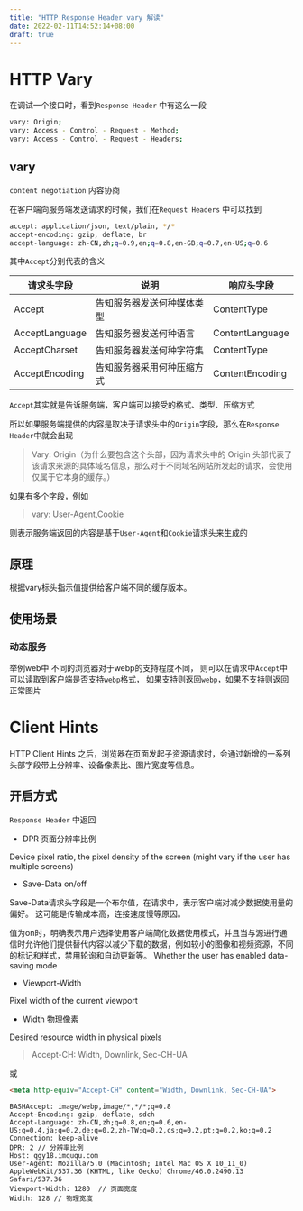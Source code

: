 ```yaml
---
title: "HTTP Response Header vary 解读"
date: 2022-02-11T14:52:14+08:00
draft: true
---
```


# HTTP Vary

在调试一个接口时，看到`Response Header` 中有这么一段

```sh
vary: Origin;
vary: Access - Control - Request - Method;
vary: Access - Control - Request - Headers;
```

## vary

`content negotiation` 内容协商

在客户端向服务端发送请求的时候，我们在`Request Headers` 中可以找到

```sh
accept: application/json, text/plain, */*
accept-encoding: gzip, deflate, br
accept-language: zh-CN,zh;q=0.9,en;q=0.8,en-GB;q=0.7,en-US;q=0.6
```

其中`Accept`分别代表的含义

| 请求头字段     | 说明                       | 响应头字段      |
| -------------- | -------------------------- | --------------- |
| Accept         | 告知服务器发送何种媒体类型 | ContentType     |
| AcceptLanguage | 告知服务器发送何种语言     | ContentLanguage |
| AcceptCharset  | 告知服务器发送何种字符集   | ContentType     |
| AcceptEncoding | 告知服务器采用何种压缩方式 | ContentEncoding |

`Accept`其实就是告诉服务端，客户端可以接受的格式、类型、压缩方式

所以如果服务端提供的内容是取决于请求头中的`Origin`字段，那么在`Response Header`中就会出现

> Vary: Origin（为什么要包含这个头部，因为请求头中的 Origin 头部代表了该请求来源的具体域名信息，那么对于不同域名网站所发起的请求，会使用仅属于它本身的缓存。）

如果有多个字段，例如

> vary: User-Agent,Cookie

则表示服务端返回的内容是基于`User-Agent`和`Cookie`请求头来生成的

## 原理

根据vary标头指示值提供给客户端不同的缓存版本。

## 使用场景

### 动态服务

举例web中 不同的浏览器对于webp的支持程度不同， 则可以在请求中`Accept`中可以读取到客户端是否支持`webp`格式，
如果支持则返回`webp`，如果不支持则返回正常图片


# Client Hints

HTTP Client Hints 之后，浏览器在页面发起子资源请求时，会通过新增的一系列头部字段带上分辨率、设备像素比、图片宽度等信息。

## 开启方式

`Response Header` 中返回


- DPR 页面分辨率比例

Device pixel ratio, the pixel density of the screen (might vary if the user has multiple screens)

- Save-Data  on/off 

Save-Data请求头字段是一个布尔值，在请求中，表示客户端对减少数据使用量的偏好。 这可能是传输成本高，连接速度慢等原因。

值为on时，明确表示用户选择使用客户端简化数据使用模式，并且当与源进行通信时允许他们提供替代内容以减少下载的数据，例如较小的图像和视频资源，不同的标记和样式，禁用轮询和自动更新等。
Whether the user has enabled data-saving mode

- Viewport-Width 

Pixel width of the current viewport

- Width  物理像素

Desired resource width in physical pixels


> Accept-CH: Width, Downlink, Sec-CH-UA

或

```html
<meta http-equiv="Accept-CH" content="Width, Downlink, Sec-CH-UA">
```


```http
BASHAccept: image/webp,image/*,*/*;q=0.8
Accept-Encoding: gzip, deflate, sdch
Accept-Language: zh-CN,zh;q=0.8,en;q=0.6,en-US;q=0.4,ja;q=0.2,de;q=0.2,zh-TW;q=0.2,cs;q=0.2,pt;q=0.2,ko;q=0.2
Connection: keep-alive
DPR: 2 // 分辨率比例
Host: qgy18.imququ.com
User-Agent: Mozilla/5.0 (Macintosh; Intel Mac OS X 10_11_0) AppleWebKit/537.36 (KHTML, like Gecko) Chrome/46.0.2490.13 Safari/537.36
Viewport-Width: 1280  // 页面宽度
Width: 128 // 物理宽度
```













